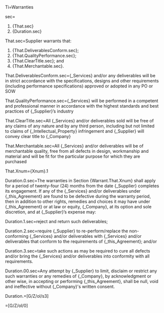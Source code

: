 Ti=Warranties

sec=<ol><li>{That.sec}<li>{Duration.sec}</ol>

That.sec=Supplier warrants that: <ol><li>{That.DeliverablesConform.sec};</li><li>{That.QualityPerformance.sec};</li><li>{That.ClearTitle.sec}; and </li><li>{That.Merchantable.sec}.</li></ol>

That.DeliverablesConform.sec={_Services} and/or any deliverables will be in strict accordance with the specifications, designs and other requirements (including performance specifications) approved or adopted in any PO or SOW

That.QualityPerformance.sec={_Services} will be performed in a competent and professional manner in accordance with the highest standards and best practices of {_Supplier}’s industry

That.ClearTitle.sec=All {_Services} and/or deliverables sold will be free of any claims of any nature and by any third person, including but not limited to claims of {_Intellectual_Property} infringement and {_Supplier} will convey clear title to {_Company}

That.Merchantable.sec=All {_Services} and/or deliverables will be of merchantable quality, free from all defects in design, workmanship and material and will be fit for the particular purpose for which they are purchased

That.Xnum={Xnum}.1

Duration.0.sec=The warranties in Section {Warrant.That.Xnum} shall apply for a period of twenty-four (24) months from the date {_Supplier} completes its engagement. If any of the {_Services} and/or deliverables under {_this_Agreement} are found to be defective during the warranty period, then in addition to other rights, remedies and choices it may have under {_this_Agreement} or at law or equity, {_Company}, at its option and sole discretion, and at {_Supplier}’s expense may:

Duration.1.sec=reject and return such deliverables;

Duration.2.sec=require {_Supplier} to re-perform/replace the non-conforming {_Services} and/or deliverables with {_Services} and/or deliverables that conform to the requirements of {_this_Agreement}; and/or

Duration.3.sec=take such actions as may be required to cure all defects and/or bring the {_Services} and/or deliverables into conformity with all requirements.

Duration.00.sec=Any attempt by {_Supplier} to limit, disclaim or restrict any such warranties or any remedies of {_Company}, by acknowledgment or other wise, in accepting or performing {_this_Agreement}, shall be null, void and ineffective without {_Company}'s written consent.
 
Duration.=[G/Z/ol/s3]

=[G/Z/ol/0]
